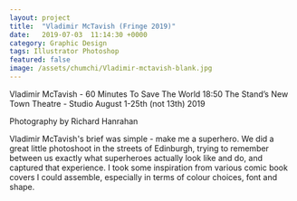 ```yaml
---
layout: project
title:  "Vladimir McTavish (Fringe 2019)"
date:   2019-07-03  11:14:30 +0000
category: Graphic Design
tags: Illustrator Photoshop
featured: false
image: /assets/chumchi/Vladimir-mctavish-blank.jpg
---
```

Vladimir McTavish - 60 Minutes To Save The World
18:50 The Stand’s New Town Theatre - Studio
August 1-25th (not 13th) 2019

Photography by Richard Hanrahan

Vladimir McTavish's brief was simple - make me a superhero. We did a great little photoshoot in the streets of Edinburgh, trying to remember between us exactly what superheroes actually look like and do, and captured that experience. I took some inspiration from various comic book covers I could assemble, especially in terms of colour choices, font and shape.
